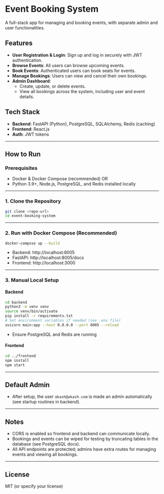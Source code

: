 # Event Booking System

A full-stack app for managing and booking events, with separate admin and user functionalities.

## Features

- **User Registration & Login**: Sign up and log in securely with JWT authentication.
- **Browse Events**: All users can browse upcoming events.
- **Book Events**: Authenticated users can book seats for events.
- **Manage Bookings**: Users can view and cancel their own bookings.
- **Admin Dashboard**:
  - Create, update, or delete events.
  - View all bookings across the system, including user and event details.

## Tech Stack

- **Backend**: FastAPI (Python), PostgreSQL, SQLAlchemy, Redis (caching)
- **Frontend**: React.js
- **Auth**: JWT tokens

---

## How to Run

### Prerequisites

- Docker & Docker Compose (recommended)
OR
- Python 3.9+, Node.js, PostgreSQL, and Redis installed locally

---

### 1. Clone the Repository

```bash
git clone <repo-url>
cd event-booking-system
```

---

### 2. Run with Docker Compose (Recommended)

```bash
docker-compose up --build
```

- Backend: http://localhost:8005
- FastAPI: http://localhost:8005/docs
- Frontend: http://localhost:3000

---

### 3. Manual Local Setup

#### Backend

```bash
cd backend
python3 -m venv venv
source venv/bin/activate
pip install -r requirements.txt
# Set environment variables if needed (see .env file)
uvicorn main:app --host 0.0.0.0 --port 8005 --reload
```

- Ensure PostgreSQL and Redis are running

#### Frontend

```bash
cd ../frontend
npm install
npm start
```

---

## Default Admin

- After setup, the user `akash@akash.com` is made an admin automatically (see startup routines in backend).

---

## Notes

- CORS is enabled so frontend and backend can communicate locally.
- Bookings and events can be wiped for testing by truncating tables in the database (see PostgreSQL docs).
- All API endpoints are protected; admins have extra routes for managing events and viewing all bookings.

---

## License

MIT (or specify your license)
